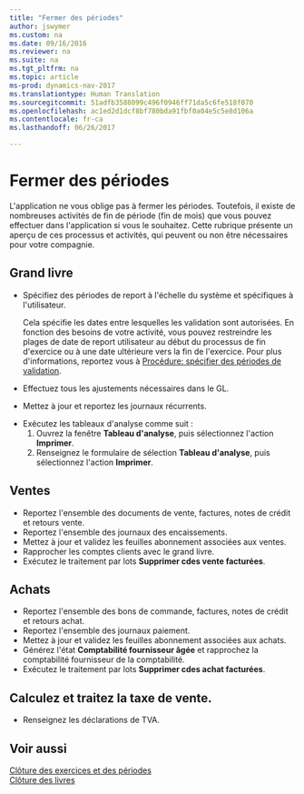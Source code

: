 ```yaml
---
title: "Fermer des périodes"
author: jswymer
ms.custom: na
ms.date: 09/16/2016
ms.reviewer: na
ms.suite: na
ms.tgt_pltfrm: na
ms.topic: article
ms-prod: dynamics-nav-2017
ms.translationtype: Human Translation
ms.sourcegitcommit: 51adfb3588099c496f0946ff71da5c6fe518f070
ms.openlocfilehash: ac1ed2d1dcf8bf780bda91fbf0a04e5c5e8d106a
ms.contentlocale: fr-ca
ms.lasthandoff: 06/26/2017

---
```

# <a name="close-periods"></a>Fermer des périodes
L'application ne vous oblige pas à fermer les périodes. Toutefois, il existe de nombreuses activités de fin de période (fin de mois) que vous pouvez effectuer dans l'application si vous le souhaitez. Cette rubrique présente un aperçu de ces processus et activités, qui peuvent ou non être nécessaires pour votre compagnie.

## <a name="general-ledger"></a>Grand livre
* Spécifiez des périodes de report à l'échelle du système et spécifiques à l'utilisateur.

    Cela spécifie les dates entre lesquelles les validation sont autorisées. En fonction des besoins de votre activité, vous pouvez restreindre les plages de date de report utilisateur au début du processus de fin d'exercice ou à une date ultérieure vers la fin de l'exercice. Pour plus d'informations, reportez vous à [Procédure: spécifier des périodes de validation](finance-setup-how-specify-posting-periods.md).
* Effectuez tous les ajustements nécessaires dans le GL.
* Mettez à jour et reportez les journaux récurrents.
<!--* Process Consolidations-->
* Exécutez les tableaux d'analyse comme suit :
  1. Ouvrez la fenêtre **Tableau d'analyse**, puis sélectionnez l'action **Imprimer**.
  2. Renseignez le formulaire de sélection **Tableau d'analyse**, puis sélectionnez l'action **Imprimer**.

## <a name="sales--receivables"></a>Ventes
* Reportez l'ensemble des documents de vente, factures, notes de crédit et retours vente.
* Reportez l'ensemble des journaux des encaissements.
* Mettez à jour et validez les feuilles abonnement associées aux ventes.
* Rapprocher les comptes clients avec le grand livre.
* Exécutez le traitement par lots **Supprimer cdes vente facturées**.

## <a name="purchases--payables"></a>Achats
* Reportez l'ensemble des bons de commande, factures, notes de crédit et retours achat.
* Reportez l'ensemble des journaux paiement.
* Mettez à jour et validez les feuilles abonnement associées aux achats.
* Générez l'état **Comptabilité fournisseur âgée** et rapprochez la comptabilité fournisseur de la comptabilité.
* Exécutez le traitement par lots **Supprimer cdes achat facturées**.

<!-- ### Fixed Assets
* Post all maintenance costs have been posted through the fixed asset journals or invoices.
* Post adjustments.
* Post appreciation.
* Post depreciation.
* Update and post the recurring fixed asset journal.-->

<!--### Intercompany
* Process Intercompany Postings.-->

## <a name="calculate-and-process-sales-tax"></a>Calculez et traitez la taxe de vente.
*  Renseignez les déclarations de TVA.

## <a name="see-also"></a>Voir aussi
[Clôture des exercices et des périodes](year-close-years-periods.md)  
[Clôture des livres](year-close-books.md)

